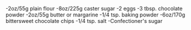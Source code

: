 -2oz/55g plain flour
-8oz/225g caster sugar
-2 eggs
-3 tbsp. chocolate powder
-2oz/55g butter or margarine
-1/4 tsp. baking powder
-6oz/170g bittersweet chocolate chips
-1/4 tsp. salt
-Confectioner's sugar